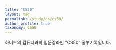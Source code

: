 ```yaml
---
title: "CS50"
layout: tag
permalink: /study/cs/cs50/
author_profile: true
taxonomy: CS50
---
```


하버드의 컴퓨터과학 입문강좌인 "CS50" 공부기록입니다.

